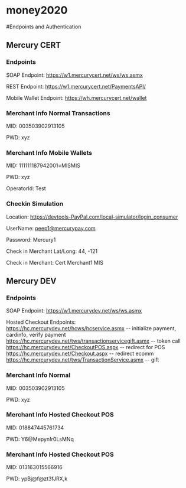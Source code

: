 money2020
=========
#Endpoints and Authentication

## Mercury CERT

### Endpoints

SOAP Endpoint:  https://w1.mercurycert.net/ws/ws.asmx

REST Endpoint:  https://w1.mercurycert.net/PaymentsAPI/

Mobile Wallet Endpoint:  https://wh.mercurycert.net/wallet

### Merchant Info Normal Transactions
MID: 003503902913105

PWD: xyz

### Merchant Info Mobile Wallets
MID: 111111187942001=MISMIS

PWD: xyz

OperatorId: Test

### Checkin Simulation
Location:  https://devtools-PayPal.com/local-simulator/login_consumer  

UserName: peep1@mercurypay.com

Password: Mercury1

Check in Merchant Lat/Long: 44, -121

Check in Merchant:  Cert Merchant1 MIS
 
## Mercury DEV

### Endpoints

SOAP Endpoint:  https://w1.mercurydev.net/ws/ws.asmx

Hosted Checkout Endpoints:
	https://hc.mercurydev.net/hcws/hcservice.asmx -- initialize payment, cardinfo, verify payment
	https://hc.mercurydev.net/tws/transactionservicegift.asmx -- token call
	https://hc.mercurydev.net/CheckoutPOS.aspx -- redirect for POS
	https://hc.mercurydev.net/Checkout.aspx -- redirect ecomm
	https://hc.mercurydev.net/tws/TransactionService.asmx -- gift

### Merchant Info Normal
MID: 003503902913105

PWD: xyz

### Merchant Info Hosted Checkout POS
MID: 018847445761734

PWD: Y6@Mepyn!r0LsMNq

### Merchant Info Hosted Checkout POS
MID: 013163015566916

PWD: ypBj@f@zt3fJRX,k
